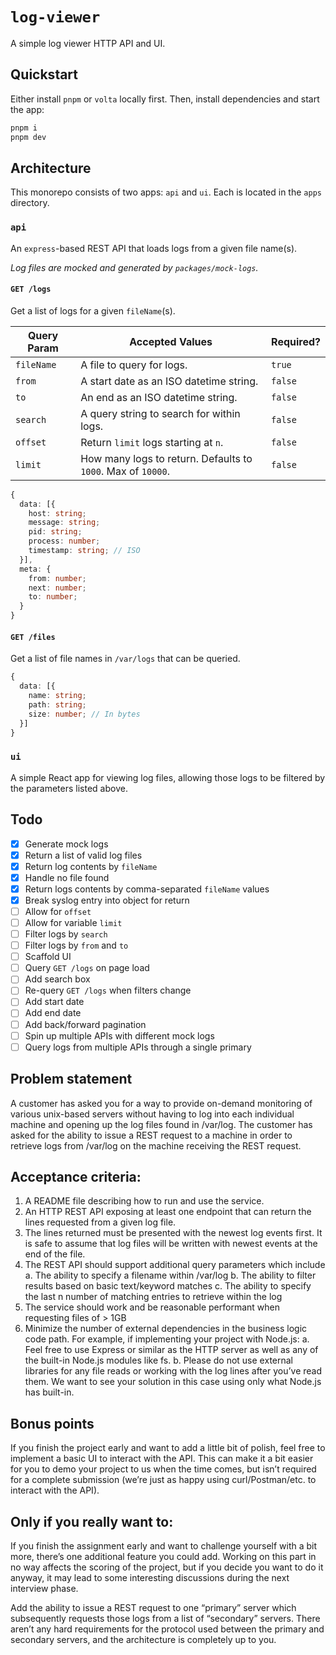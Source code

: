 # `log-viewer`

A simple log viewer HTTP API and UI.

## Quickstart

Either install `pnpm` or `volta` locally first. Then, install dependencies and start the app:

```sh
pnpm i
pnpm dev
```

## Architecture

This monorepo consists of two apps: `api` and `ui`. Each is located in the `apps` directory.

### `api`

An `express`-based REST API that loads logs from a given file name(s).

_Log files are mocked and generated by `packages/mock-logs`._

#### `GET /logs`

Get a list of logs for a given `fileName`(s).

| Query Param | Accepted Values                                              | Required? |
| ----------- | ------------------------------------------------------------ | --------- |
| `fileName`  | A file to query for logs.                                    | `true`    |
| `from`      | A start date as an ISO datetime string.                      | `false`   |
| `to`        | An end as an ISO datetime string.                            | `false`   |
| `search`    | A query string to search for within logs.                    | `false`   |
| `offset`    | Return `limit` logs starting at `n`.                         | `false`   |
| `limit`     | How many logs to return. Defaults to `1000`. Max of `10000`. | `false`   |

```ts
{
  data: [{
    host: string;
    message: string;
    pid: string;
    process: number;
    timestamp: string; // ISO
  }],
  meta: {
    from: number;
    next: number;
    to: number;
  }
}
```

#### `GET /files`

Get a list of file names in `/var/logs` that can be queried.

```ts
{
  data: [{
    name: string;
    path: string;
    size: number; // In bytes
  }]
}
```

### `ui`

A simple React app for viewing log files, allowing those logs to be filtered by the parameters listed above.

## Todo

- [x] Generate mock logs
- [x] Return a list of valid log files
- [x] Return log contents by `fileName`
- [x] Handle no file found
- [x] Return logs contents by comma-separated `fileName` values
- [x] Break syslog entry into object for return
- [ ] Allow for `offset`
- [ ] Allow for variable `limit`
- [ ] Filter logs by `search`
- [ ] Filter logs by `from` and `to`
- [ ] Scaffold UI
- [ ] Query `GET /logs` on page load
- [ ] Add search box
- [ ] Re-query `GET /logs` when filters change
- [ ] Add start date
- [ ] Add end date
- [ ] Add back/forward pagination
- [ ] Spin up multiple APIs with different mock logs
- [ ] Query logs from multiple APIs through a single primary

## Problem statement

A customer has asked you for a way to provide on-demand monitoring of various unix-based servers without having to log into each individual machine and opening up the log files found in /var/log. The customer has asked for the ability to issue a REST request to a machine in order to retrieve logs from /var/log on the machine receiving the REST request.

## Acceptance criteria:

1. A README file describing how to run and use the service.
2. An HTTP REST API exposing at least one endpoint that can return the lines
   requested from a given log file.
3. The lines returned must be presented with the newest log events first. It is safe to
   assume that log files will be written with newest events at the end of the file.
4. The REST API should support additional query parameters which include
   a. The ability to specify a filename within /var/log
   b. The ability to filter results based on basic text/keyword matches
   c. The ability to specify the last n number of matching entries to retrieve
   within the log
5. The service should work and be reasonable performant when requesting files of
   \> 1GB
6. Minimize the number of external dependencies in the business logic code path. For example, if implementing your project with Node.js:
   a. Feel free to use Express or similar as the HTTP server as well as any of the built-in Node.js modules like fs.
   b. Please do not use external libraries for any file reads or working with the log lines after you’ve read them. We want to see your solution in this case using only what Node.js has built-in.

## Bonus points

If you finish the project early and want to add a little bit of polish, feel free to implement a basic UI to interact with the API. This can make it a bit easier for you to demo your project to us when the time comes, but isn’t required for a complete submission (we’re just as happy using curl/Postman/etc. to interact with the API).

## Only if you really want to:

If you finish the assignment early and want to challenge yourself with a bit more, there’s one additional feature you could add. Working on this part in no way affects the scoring of the project, but if you decide you want to do it anyway, it may lead to some interesting discussions during the next interview phase.

Add the ability to issue a REST request to one “primary” server which subsequently requests those logs from a list of “secondary” servers. There aren’t any hard requirements for the protocol used between the primary and secondary servers, and the architecture is completely up to you.
